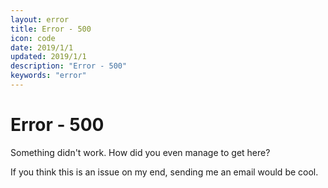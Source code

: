 ```yaml
---
layout: error
title: Error - 500
icon: code
date: 2019/1/1
updated: 2019/1/1
description: "Error - 500"
keywords: "error"
---
```


# Error - 500

Something didn't work. How did you even manage to get here?

If you think this is an issue on my end, sending me an email would be cool.
